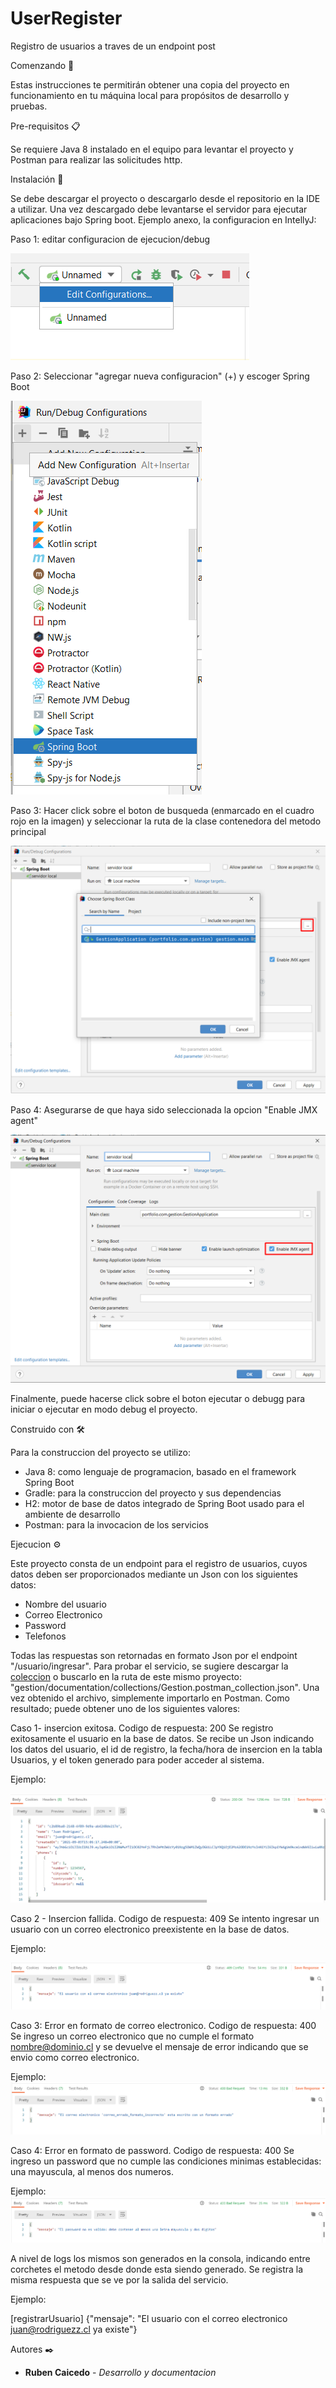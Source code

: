 # UserRegister
Registro de usuarios a traves de un endpoint post

Comenzando 🚀

Estas instrucciones te permitirán obtener una copia del proyecto en funcionamiento en tu máquina local para propósitos de desarrollo y pruebas.

Pre-requisitos 📋

Se requiere Java 8 instalado en el equipo para levantar el proyecto y Postman para realizar las solicitudes http.

Instalación 🔧

Se debe descargar el proyecto o descargarlo desde el repositorio en la IDE a utilizar. Una vez descargado debe levantarse el servidor para ejecutar aplicaciones bajo Spring boot. Ejemplo anexo, la configuracion en IntellyJ:

Paso 1: editar configuracion de ejecucion/debug

![Configuracion IntelliJ paso 1](documentation/images/configuracion_run_1.png)

Paso 2: Seleccionar "agregar nueva configuracion" (+) y escoger Spring Boot

![Configuracion IntelliJ paso 2](documentation/images/configuracion_2.png)

Paso 3: Hacer click sobre el boton de busqueda (enmarcado en el cuadro rojo en la imagen) y seleccionar la ruta de la clase contenedora del metodo principal

![Configuracion IntelliJ paso 3](documentation/images/configuracion_run_3.png)

Paso 4: Asegurarse de que haya sido seleccionada la opcion "Enable JMX agent"

![Configuracion IntelliJ paso 4](documentation/images/configuracion_run_4.png)

Finalmente, puede hacerse click sobre el boton ejecutar o debugg para iniciar o ejecutar en modo debug el proyecto.

Construido con 🛠️

Para la construccion del proyecto se utilizo:

* Java 8: como lenguaje de programacion, basado en el framework Spring Boot
* Gradle: para la construccion del proyecto y sus dependencias
* H2: motor de base de datos integrado de Spring Boot usado para el ambiente de desarrollo
* Postman: para la invocacion de los servicios

Ejecucion ⚙

Este proyecto consta de un endpoint para el registro de usuarios, cuyos datos deben ser proporcionados mediante un Json con los siguientes datos:

  * Nombre del usuario
  * Correo Electronico
  * Password
  * Telefonos️

Todas las respuestas son retornadas en formato Json por el endpoint "/usuario/ingresar".
Para probar el servicio, se sugiere descargar la [coleccion](documentation/collections/Gestion.postman_collection.json) o buscarlo en la ruta de este mismo proyecto: "gestion/documentation/collections/Gestion.postman_collection.json". Una vez obtenido el archivo, simplemente importarlo en Postman.
Como resultado; puede obtener uno de los siguientes valores:


Caso 1- insercion exitosa. Codigo de respuesta: 200
Se registro exitosamente el usuario en la base de datos. Se recibe un Json indicando los datos del usuario, el id de registro, la fecha/hora de insercion en la tabla Usuarios, y el token generado para poder acceder al sistema.

Ejemplo: 

![Respuesta 200](documentation/images/code_200.png)

Caso 2 - Insercion fallida. Codigo de respuesta: 409
Se intento ingresar un usuario con un correo electronico preexistente en la base de datos. 

Ejemplo:

![Respuesta 409](documentation/images/code_409.png)

Caso 3: Error en formato de correo electronico. Codigo de respuesta: 400 
Se ingreso un correo electronico que no cumple el formato nombre@dominio.cl y se devuelve el mensaje de error indicando que se envio como correo electronico.

Ejemplo:
![Respuesta 400](documentation/images/code_A_400.png)

Caso 4: Error en formato de password. Codigo de respuesta: 400
Se ingreso un password que no cumple las condiciones minimas establecidas: una mayuscula, al menos dos numeros.

Ejemplo:
![Respuesta 400](documentation/images/code_B_400.png)

A nivel de logs los mismos son generados en la consola, indicando entre corchetes el metodo desde donde esta siendo generado. Se registra la misma respuesta que se ve por la salida del servicio.

Ejemplo:

[registrarUsuario] {"mensaje": "El usuario con el correo electronico juan@rodriguezz.cl ya existe"}




Autores ✒️

 * **Ruben Caicedo** - _Desarrollo y documentacion_